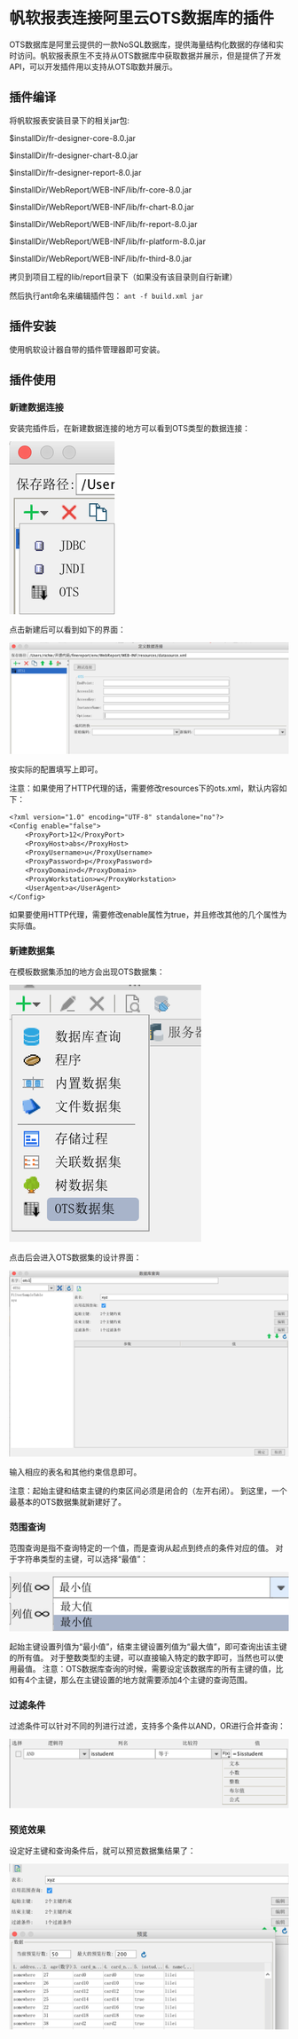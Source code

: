 # 帆软报表连接阿里云OTS数据库的插件
OTS数据库是阿里云提供的一款NoSQL数据库，提供海量结构化数据的存储和实时访问。帆软报表原生不支持从OTS数据库中获取数据并展示，但是提供了开发API，可以开发插件用以支持从OTS取数并展示。
## 插件编译
将帆软报表安装目录下的相关jar包:

$installDir/fr-designer-core-8.0.jar

$installDir/fr-designer-chart-8.0.jar

$installDir/fr-designer-report-8.0.jar

$installDir/WebReport/WEB-INF/lib/fr-core-8.0.jar

$installDir/WebReport/WEB-INF/lib/fr-chart-8.0.jar

$installDir/WebReport/WEB-INF/lib/fr-report-8.0.jar

$installDir/WebReport/WEB-INF/lib/fr-platform-8.0.jar

$installDir/WebReport/WEB-INF/lib/fr-third-8.0.jar

拷贝到项目工程的lib/report目录下（如果没有该目录则自行新建）

然后执行ant命名来编辑插件包：
`ant -f build.xml jar`

## 插件安装
使用帆软设计器自带的插件管理器即可安装。
## 插件使用
### 新建数据连接
安装完插件后，在新建数据连接的地方可以看到OTS类型的数据连接：

![1](screeshots/1.png)

点击新建后可以看到如下的界面：

![1](screeshots/2.png)

按实际的配置填写上即可。

注意：如果使用了HTTP代理的话，需要修改resources下的ots.xml，默认内容如下：

```lang=xml
<?xml version="1.0" encoding="UTF-8" standalone="no"?>
<Config enable="false">
    <ProxyPort>12</ProxyPort>
    <ProxyHost>abs</ProxyHost>
    <ProxyUsername>u</ProxyUsername>
    <ProxyPassword>p</ProxyPassword>
    <ProxyDomain>d</ProxyDomain>
    <ProxyWorkstation>w</ProxyWorkstation>
    <UserAgent>a</UserAgent>
</Config>
```
如果要使用HTTP代理，需要修改enable属性为true，并且修改其他的几个属性为实际值。
### 新建数据集
在模板数据集添加的地方会出现OTS数据集：

![1](screeshots/3.png)


点击后会进入OTS数据集的设计界面：

![1](screeshots/4.png)

输入相应的表名和其他约束信息即可。

注意：起始主键和结束主键的约束区间必须是闭合的（左开右闭）。
到这里，一个最基本的OTS数据集就新建好了。

### 范围查询
范围查询是指不查询特定的一个值，而是查询从起点到终点的条件对应的值。
对于字符串类型的主键，可以选择“最值”：

![1](screeshots/5.png)

起始主键设置列值为“最小值”，结束主键设置列值为“最大值”，即可查询出该主键的所有值。
对于整数类型的主键，可以直接输入特定的数字即可，当然也可以使用最值。
注意：OTS数据库查询的时候，需要设定该数据库的所有主键的值，比如有4个主键，那么在主键设置的地方就需要添加4个主键的查询范围。

### 过滤条件
过滤条件可以针对不同的列进行过滤，支持多个条件以AND，OR进行合并查询：

![1](screeshots/6.png)


### 预览效果
设定好主键和查询条件后，就可以预览数据集结果了：

![1](screeshots/7.png)
